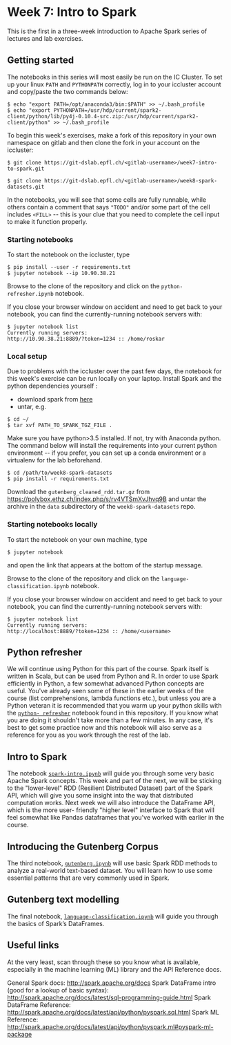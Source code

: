 # Week 7: Intro to Spark

This is the first in a three-week introduction to Apache Spark series of
lectures and lab exercises.


## Getting started

The notebooks in this series will most easily be run on the IC Cluster. To set up your linux `PATH` and `PYTHONPATH` correctly, log in to your iccluster account and copy/paste the two commands below:

```
$ echo "export PATH=/opt/anaconda3/bin:$PATH" >> ~/.bash_profile
$ echo "export PYTHONPATH=/usr/hdp/current/spark2-client/python/lib/py4j-0.10.4-src.zip:/usr/hdp/current/spark2-client/python" >> ~/.bash_profile
```

To begin this week's exercises, make a fork of this repository in your own
namespace on gitlab and then clone the fork in your account on the iccluster:

```
$ git clone https://git-dslab.epfl.ch/<gitlab-username>/week7-intro-to-spark.git
```

```
$ git clone https://git-dslab.epfl.ch/<gitlab-username>/week8-spark-datasets.git
```

In the notebooks, you will see that some cells are fully runnable, while
others contain a comment that says `"TODO"` and/or some part of the cell
includes `<FILL>` -- this is your clue that you need to complete the cell
input to make it function properly.


### Starting notebooks

To start the notebook on the iccluster, type

```
$ pip install --user -r requirements.txt
$ jupyter notebook --ip 10.90.38.21
```

Browse to the clone of the repository and click on the `python-
refresher.ipynb` notebook.

If you close your browser window on accident and need to get back to your
notebook, you can find the currently-running notebook servers with:

```
$ jupyter notebook list
Currently running servers:
http://10.90.38.21:8889/?token=1234 :: /home/roskar
```

### Local setup

Due to problems with the iccluster over the past few days, the notebook for this week's exercise can be run locally on your laptop. Install Spark and the python dependencies yourself : 

* download spark from [here](https://www.apache.org/dyn/closer.lua/spark/spark-2.2.0/spark-2.2.0-bin-hadoop2.7.tgz)
* untar, e.g.

```
$ cd ~/
$ tar xvf PATH_TO_SPARK_TGZ_FILE .
```

Make sure you have python>3.5 installed. If not, try with Anaconda python.
The command below will install the requirements into your current python
environment -- if you prefer, you can set up a conda environment or a
virtualenv for the lab beforehand.

```
$ cd /path/to/week8-spark-datasets
$ pip install -r requirements.txt
```

Download the `gutenberg_cleaned_rdd.tar.gz` from
https://polybox.ethz.ch/index.php/s/rv4VTSmXvJhvq9B  and untar the archive in
the `data` subdirectory of the `week8-spark-datasets` repo.


### Starting notebooks locally

To start the notebook on your own machine, type

```
$ jupyter notebook
```

and open the link that appears at the bottom of the startup message.

Browse to the clone of the repository and click on the `language-
classification.ipynb` notebook.

If you close your browser window on accident and need to get back to your
notebook, you can find the currently-running notebook servers with:

```
$ jupyter notebook list
Currently running servers:
http://localhost:8889/?token=1234 :: /home/<username>
```

## Python refresher

We will continue using Python for this part of the course. Spark itself is
written in Scala, but can be used from Python and R. In order to use Spark
efficiently in Python, a few somewhat advanced Python concepts are useful.
You've already seen some of these in the earlier weeks of the course (list
comprehensions, lambda functions etc.), but unless you are a Python veteran it
is recommended that you warm up your python skills with the [`python-
refresher`](notebooks/1_python-refresher.ipynb) notebook found in this
repository. If you know what you are doing it shouldn't take more than a few
minutes. In any case, it's best to get some practice now and this notebook
will also serve as a reference for you as you work through the rest of the
lab.

## Intro to Spark

The notebook [`spark-intro.ipynb`](notebooks/2_spark-intro.ipynb) will guide you through some very basic Apache Spark concepts. This week and part of the next, we will be sticking to the "lower-level" RDD (Resilient Distributed Dataset) part of the Spark API, which will give you some insight into the way that distributed computation works. Next week we will also introduce the DataFrame API, which is the more user- friendly "higher level" interface to Spark that will feel somewhat like Pandas dataframes that you've worked with earlier in the course.


## Introducing the Gutenberg Corpus

The third notebook, [`gutenberg.ipynb`](notebooks/3_gutenberg.ipynb) will use basic Spark RDD methods to analyze a real-world text-based dataset. You will learn how to use some essential patterns that are very commonly used in Spark.

## Gutenberg text modelling

The final notebook, [`language-classification.ipynb`](notebooks/4_language-classification.ipynb) will guide you through the basics of Spark’s DataFrames.

## Useful links

At the very least, scan through these so you know what is available,
especially in the machine learning (ML) library and the API Reference docs.

General Spark docs: http://spark.apache.org/docs
Spark DataFrame intro (good for a lookup of basic syntax): http://spark.apache.org/docs/latest/sql-programming-guide.html
Spark DataFrame Reference: http://spark.apache.org/docs/latest/api/python/pyspark.sql.html
Spark ML Reference: http://spark.apache.org/docs/latest/api/python/pyspark.ml#pyspark-ml-package
